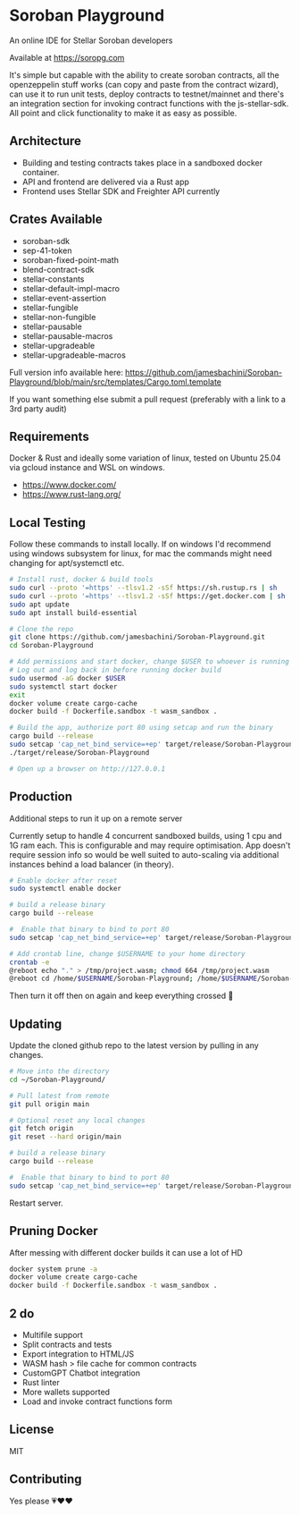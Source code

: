 # Soroban Playground

An online IDE for Stellar Soroban developers

Available at https://soropg.com

It's simple but capable with the ability to create soroban contracts, all the openzeppelin stuff works (can copy and paste from the contract wizard), can use it to run unit tests, deploy contracts to testnet/mainnet and there's an integration section for invoking contract functions with the js-stellar-sdk. All point and click functionality to make it as easy as possible.

## Architecture

- Building and testing contracts takes place in a sandboxed docker container.
- API and frontend are delivered via a Rust app
- Frontend uses Stellar SDK and Freighter API currently

## Crates Available

- soroban-sdk
- sep-41-token
- soroban-fixed-point-math
- blend-contract-sdk
- stellar-constants
- stellar-default-impl-macro
- stellar-event-assertion
- stellar-fungible
- stellar-non-fungible
- stellar-pausable
- stellar-pausable-macros
- stellar-upgradeable
- stellar-upgradeable-macros

Full version info available here: https://github.com/jamesbachini/Soroban-Playground/blob/main/src/templates/Cargo.toml.template

If you want something else submit a pull request (preferably with a link to a 3rd party audit)


## Requirements

Docker & Rust and ideally some variation of linux, tested on Ubuntu 25.04 via gcloud instance and WSL on windows.

- https://www.docker.com/
- https://www.rust-lang.org/


## Local Testing
Follow these commands to install locally. If on windows I'd recommend using windows subsystem for linux, for mac the commands might need changing for apt/systemctl etc.

```bash
# Install rust, docker & build tools
sudo curl --proto '=https' --tlsv1.2 -sSf https://sh.rustup.rs | sh
sudo curl --proto '=https' --tlsv1.2 -sSf https://get.docker.com | sh
sudo apt update
sudo apt install build-essential

# Clone the repo
git clone https://github.com/jamesbachini/Soroban-Playground.git
cd Soroban-Playground

# Add permissions and start docker, change $USER to whoever is running it
# Log out and log back in before running docker build
sudo usermod -aG docker $USER
sudo systemctl start docker
exit
docker volume create cargo-cache
docker build -f Dockerfile.sandbox -t wasm_sandbox .

# Build the app, authorize port 80 using setcap and run the binary
cargo build --release
sudo setcap 'cap_net_bind_service=+ep' target/release/Soroban-Playground
./target/release/Soroban-Playground

# Open up a browser on http://127.0.0.1
```

## Production
Additional steps to run it up on a remote server

Currently setup to handle 4 concurrent sandboxed builds, using 1 cpu and 1G ram each. This is configurable and may require optimisation. App doesn't require session info so would be well suited to auto-scaling via additional instances behind a load balancer (in theory).

```bash
# Enable docker after reset
sudo systemctl enable docker

# build a release binary
cargo build --release

#  Enable that binary to bind to port 80
sudo setcap 'cap_net_bind_service=+ep' target/release/Soroban-Playground

# Add crontab line, change $USERNAME to your home directory
crontab -e
@reboot echo "." > /tmp/project.wasm; chmod 664 /tmp/project.wasm
@reboot cd /home/$USERNAME/Soroban-Playground; /home/$USERNAME/Soroban-Playground/target/release/Soroban-Playground

```
Then turn it off then on again and keep everything crossed 🤞


## Updating

Update the cloned github repo to the latest version by pulling in any changes.

```bash
# Move into the directory
cd ~/Soroban-Playground/

# Pull latest from remote
git pull origin main

# Optional reset any local changes
git fetch origin
git reset --hard origin/main

# build a release binary
cargo build --release

#  Enable that binary to bind to port 80
sudo setcap 'cap_net_bind_service=+ep' target/release/Soroban-Playground

```

Restart server.

## Pruning Docker

After messing with different docker builds it can use a lot of HD

```bash
docker system prune -a
docker volume create cargo-cache
docker build -f Dockerfile.sandbox -t wasm_sandbox .
```

## 2 do
- Multifile support
- Split contracts and tests
- Export integration to HTML/JS
- WASM hash > file cache for common contracts
- CustomGPT Chatbot integration
- Rust linter
- More wallets supported
- Load and invoke contract functions form


## License

MIT


## Contributing

Yes please 💗♥️❤️